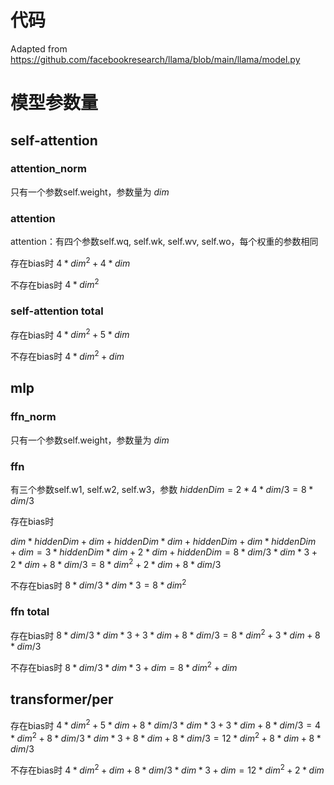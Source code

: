 # 代码
Adapted from https://github.com/facebookresearch/llama/blob/main/llama/model.py

# 模型参数量
## self-attention
### attention_norm
只有一个参数self.weight，参数量为 $dim$
### attention
attention：有四个参数self.wq, self.wk, self.wv, self.wo，每个权重的参数相同

存在bias时  $`4*dim^2+4*dim`$  

不存在bias时 $`4*dim^2`$ 

### self-attention total
存在bias时 $`4*dim^2+5*dim`$ 

不存在bias时 $`4*dim^2+dim`$
## mlp
### ffn_norm
只有一个参数self.weight，参数量为 $dim$
### ffn
有三个参数self.w1, self.w2, self.w3，参数 $`hiddenDim=2*4*dim/3=8*dim/3`$ 

存在bias时 

$`dim * hiddenDim + dim + hiddenDim * dim + hiddenDim + dim * hiddenDim + dim = 3*hiddenDim*dim + 2*dim + hiddenDim = 8*dim/3 * dim *3+ 2*dim + 8*dim/3 = 8*dim^2 + 2*dim + 8*dim/3`$

不存在bias时 $` 8*dim/3 * dim * 3 = 8*dim^2`$

### ffn total
存在bias时 $`8*dim/3 * dim * 3 + 3*dim + 8*dim/3 = 8*dim^2 + 3*dim + 8*dim/3`$

不存在bias时 $` 8*dim/3 * dim * 3 + dim = 8*dim^2 + dim `$

## transformer/per
存在bias时 
$`4*dim^2+5*dim + 8*dim/3 * dim * 3 + 3*dim + 8*dim/3 = 4*dim^2+8*dim/3*dim*3+8*dim + 8*dim/3 = 12*dim^2 +8*dim + 8*dim/3`$

不存在bias时 $` 4*dim^2+dim + 8*dim/3 * dim * 3 + dim = 12*dim^2+2*dim `$







